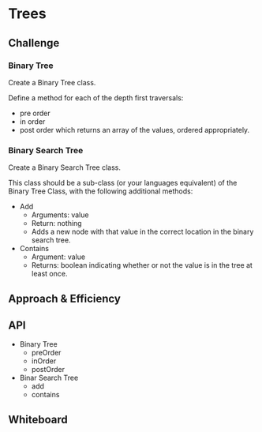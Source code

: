 # Trees

## Challenge

### Binary Tree

Create a Binary Tree class.

Define a method for each of the depth first traversals:

- pre order
- in order
- post order which returns an array of the values, ordered appropriately.

### Binary Search Tree

Create a Binary Search Tree class.

This class should be a sub-class (or your languages equivalent) of the Binary Tree Class, with the following additional methods:

- Add
  - Arguments: value
  - Return: nothing
  - Adds a new node with that value in the correct location in the binary search tree.
- Contains
  - Argument: value
  - Returns: boolean indicating whether or not the value is in the tree at least once.

## Approach & Efficiency
<!-- What approach did you take? Why? What is the Big O space/time for this approach? -->


## API
<!-- Description of each method publicly available to your Trees -->
- Binary Tree
  - preOrder
  - inOrder
  - postOrder
- Binar Search Tree
  - add
  - contains

## Whiteboard

<!-- ![WB](code-challenge-11-WB.png) -->